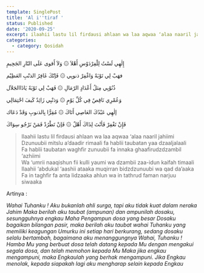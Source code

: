 ```yaml
---
template: SinglePost
title: 'Al i''tiraf '
status: Published
date: '2020-09-25'
excerpt: ilaahii lastu lil firdausi ahlaan wa laa aqwaa ‘alaa naaril jahiimi
categories:
  - category: Qosidah
---
```

إِلٰهِي لَسْتُ لِلْفِرْدَوْسِ أَهْلاَ ۞ وَلاَ أَقوى عَلَى النّارِ الجَحِيمِ

فهَبْ لِي تَوْبَةً وَاغْفِرْ ذنوبِي ۞ فَإنّكَ غَافِرُ الذنْبِ العَظِيْم

ذُنُوْبِي مِثلُ أَعْدَادٍ الرّمَالِ ۞ فَهَبْ لِي تَوْبَةً يَاذَاالجَلاَل

وَعُمْرِي نَاقِصٌ فِي كُلِّ يَوْمٍ ۞ وَذنْبِي زَائِدٌ كَيفَ احْتِمَالِي

إلٰهِي عَبْدُكَ العَاصِي أَتَاكَ ۞ مُقِرًّا بِالذنوبِ وَقَدْ دَعَاك

فَإِنْ تَغْفِرْ فَأنْتَ لِذَاكَ أَهْلٌ ۞ فَإنْ تَطْرُدْ فَمَنْ نَرْجُو سِوَاكَ

> Ilaahii lastu lil firdausi ahlaan wa laa aqwaa ‘alaa naaril jahiimi\
> Dzunuubii mitslu a’daadir rimaali fa hablii taubatan yaa dzaaljalaali\
> Fa hablii taubatan waghfir zunuubii fa innaka ghaafirudzdzambil ‘azhiimi\
> Wa ‘umrii naaqishun fii kulli yaumi wa dzambii zaa-idun kaifah timaali\
> Ilaahii ‘abdukal ‘aashii ataaka muqirran bidzdzunuubi wa qad da’aaka\
> Fa in taghfir fa anta lidzaaka ahlun wa in tathrud faman narjuu siwaaka  

Artinya : 

_Wahai Tuhanku ! Aku bukanlah ahli surga, tapi aku tidak kuat dalam neraka Jahim
Maka berilah aku taubat (ampunan) dan ampunilah dosaku, sesungguhnya engkau Maha Pengampun dosa yang besar
Dosaku bagaikan bilangan pasir, maka berilah aku taubat wahai Tuhanku yang memiliki keagungan
Umurku ini setiap hari berkurang, sedang dosaku selalu bertambah, bagaimana aku menanggungnya
Wahai, Tuhanku ! Hamba Mu yang berbuat dosa telah datang kepada Mu dengan mengakui segala dosa, dan telah memohon kepada Mu
Maka jika engkau mengampuni, maka Engkaulah yang berhak mengampuni. Jika Engkau menolak, kepada siapakah lagi aku mengharap selain kepada Engkau_
